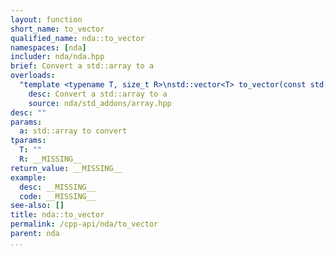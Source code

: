 ```yaml
---
layout: function
short_name: to_vector
qualified_name: nda::to_vector
namespaces: [nda]
includer: nda/nda.hpp
brief: Convert a std::array to a
overloads:
  "template <typename T, size_t R>\nstd::vector<T> to_vector(const std::array<T, R> & a)":
    desc: Convert a std::array to a
    source: nda/std_addons/array.hpp
desc: ""
params:
  a: std::array to convert
tparams:
  T: ""
  R: __MISSING__
return_value: __MISSING__
example:
  desc: __MISSING__
  code: __MISSING__
see-also: []
title: nda::to_vector
permalink: /cpp-api/nda/to_vector
parent: nda
...
```


